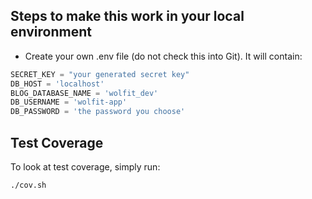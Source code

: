
## Steps to make this work in your local environment

* Create your own .env file (do not check this into Git). It will contain:

``` py
SECRET_KEY = "your generated secret key"
DB_HOST = 'localhost'
BLOG_DATABASE_NAME = 'wolfit_dev'
DB_USERNAME = 'wolfit-app'
DB_PASSWORD = 'the password you choose'
```

## Test Coverage

To look at test coverage, simply run:

``` sh
./cov.sh
```